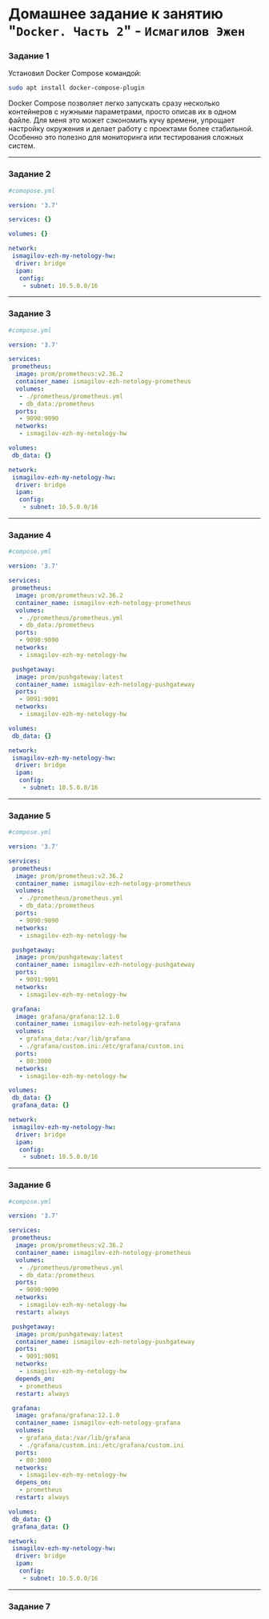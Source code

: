 # Домашнее задание к занятию "`Docker. Часть 2`" - `Исмагилов Эжен`

### Задание 1

Установил Docker Compose командой:
```bash
sudo apt install docker-compose-plugin
```

Docker Compose позволяет легко запускать сразу несколько контейнеров с нужными параметрами, просто описав их в одном файле. Для меня это может сэкономить кучу времени, упрощает настройку окружения и делает работу с проектами более стабильной. Особенно это полезно для мониторинга или тестирования сложных систем.

---

### Задание 2

```yaml
#comopose.yml

version: '3.7'

services: {}

volumes: {}

network:
 ismagilov-ezh-my-netology-hw:
  driver: bridge
  ipam:
   config:
    - subnet: 10.5.0.0/16
```


---

### Задание 3

```yaml
#compose.yml

version: '3.7'

services:
 prometheus:
  image: prom/prometheus:v2.36.2
  container_name: ismagilov-ezh-netology-prometheus
  volumes:
   - ./prometheus/prometheus.yml
   - db_data:/prometheus
  ports:
   - 9090:9090
  networks:
   - ismagilov-ezh-my-netology-hw

volumes:
 db_data: {}

network:
 ismagilov-ezh-my-netology-hw:
  driver: bridge
  ipam:
   config:
    - subnet: 10.5.0.0/16
```


---

### Задание 4

```yaml
#compose.yml

version: '3.7'

services:
 prometheus:
  image: prom/prometheus:v2.36.2
  container_name: ismagilov-ezh-netology-prometheus
  volumes:
   - ./prometheus/prometheus.yml
   - db_data:/prometheus
  ports:
   - 9090:9090
  networks:
   - ismagilov-ezh-my-netology-hw

 pushgetaway:
  image: prom/pushgateway:latest
  container_name: ismagilov-ezh-netology-pushgateway
  ports:
   - 9091:9091
  networks:
   - ismagilov-ezh-my-netology-hw

volumes:
 db_data: {}

network:
 ismagilov-ezh-my-netology-hw:
  driver: bridge
  ipam:
   config:
    - subnet: 10.5.0.0/16
```

---

### Задание 5

```yaml
#compose.yml

version: '3.7'

services:
 prometheus:
  image: prom/prometheus:v2.36.2
  container_name: ismagilov-ezh-netology-prometheus
  volumes:
   - ./prometheus/prometheus.yml
   - db_data:/prometheus
  ports:
   - 9090:9090
  networks:
   - ismagilov-ezh-my-netology-hw

 pushgetaway:
  image: prom/pushgateway:latest
  container_name: ismagilov-ezh-netology-pushgateway
  ports:
   - 9091:9091
  networks:
   - ismagilov-ezh-my-netology-hw

 grafana:
  image: grafana/grafana:12.1.0
  container_name: ismagilov-ezh-netology-grafana
  volumes:
   - grafana_data:/var/lib/grafana
   - ./grafana/custom.ini:/etc/grafana/custom.ini
  ports:
   - 80:3000
  networks:
   - ismagilov-ezh-my-netology-hw

volumes:
 db_data: {}
 grafana_data: {}

network:
 ismagilov-ezh-my-netology-hw:
  driver: bridge
  ipam:
   config:
    - subnet: 10.5.0.0/16
```

---

### Задание 6

```yaml
#compose.yml

version: '3.7'

services:
 prometheus:
  image: prom/prometheus:v2.36.2
  container_name: ismagilov-ezh-netology-prometheus
  volumes:
   - ./prometheus/prometheus.yml
   - db_data:/prometheus
  ports:
   - 9090:9090
  networks:
   - ismagilov-ezh-my-netology-hw
  restart: always

 pushgetaway:
  image: prom/pushgateway:latest
  container_name: ismagilov-ezh-netology-pushgateway
  ports:
   - 9091:9091
  networks:
   - ismagilov-ezh-my-netology-hw
  depends_on:
   - prometheus
  restart: always

 grafana:
  image: grafana/grafana:12.1.0
  container_name: ismagilov-ezh-netology-grafana
  volumes:
   - grafana_data:/var/lib/grafana
   - ./grafana/custom.ini:/etc/grafana/custom.ini
  ports:
   - 80:3000
  networks:
   - ismagilov-ezh-my-netology-hw
  depens_on:
   - prometheus
  restart: always

volumes:
 db_data: {}
 grafana_data: {}

network:
 ismagilov-ezh-my-netology-hw:
  driver: bridge
  ipam:
   config:
    - subnet: 10.5.0.0/16
```

---

### Задание 7

